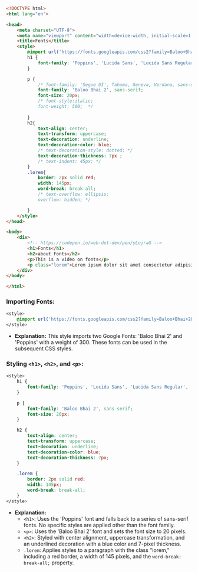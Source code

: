 ```HTML
<!DOCTYPE html>
<html lang="en">

<head>
    <meta charset="UTF-8">
    <meta name="viewport" content="width=device-width, initial-scale=1.0">
    <title>Fonts</title> 
    <style>
        @import url('https://fonts.googleapis.com/css2?family=Baloo+Bhai+2&family=Poppins:wght@300&display=swap');
        h1 {
            font-family: 'Poppins', 'Lucida Sans', 'Lucida Sans Regular', 'Lucida Grande', 'Lucida Sans Unicode', Geneva, Verdana, sans-serif
        }

        p {
            /* font-family: 'Segoe UI', Tahoma, Geneva, Verdana, sans-serif; */
            font-family: 'Baloo Bhai 2', sans-serif;
            font-size: 20px; 
            /* font-style:italic;
            font-weight: 500;  */
            
        }
        h2{
            text-align: center;
            text-transform: uppercase;
            text-decoration: underline;
            text-decoration-color: blue;
            /* text-decoration-style: dotted; */
            text-decoration-thickness: 7px ;
            /* text-indent: 45px; */
        }
        .lorem{
            border: 2px solid red;
            width: 145px;
            word-break: break-all;
            /* text-overflow: ellipsis;
            overflow: hidden; */

        }
    </style>
</head>

<body>
    <div>
        <!-- https://codepen.io/web-dot-dev/pen/yLojraG -->
        <h1>Fonts</h1>
        <h2>about Fonts</h2>
        <p>This is a video on fonts</p>
        <p class="lorem">Lorem ipsum dolor sit amet consectetur adipisicing elit. Quos sequi accusamus quas itaque molestias dolorem quisquam quod, adipisci maxime dolore, mollitia illo officia deserunt voluptatem iure qui. Fugit aliquam possimus aperiam commodi eum amet veniam at vel. Necessitatibus asperiores eos amet laborum dolor, ipsum porro!</p>
    </div>
</body>

</html>
```
### Importing Fonts:

```css
<style>
    @import url('https://fonts.googleapis.com/css2?family=Baloo+Bhai+2&family=Poppins:wght@300&display=swap');
</style>
```

- **Explanation:** This style imports two Google Fonts: 'Baloo Bhai 2' and 'Poppins' with a weight of 300. These fonts can be used in the subsequent CSS styles.

### Styling `<h1>`, `<h2>`, and `<p>`:

```css
<style>
    h1 {
        font-family: 'Poppins', 'Lucida Sans', 'Lucida Sans Regular', 'Lucida Grande', 'Lucida Sans Unicode', Geneva, Verdana, sans-serif;
    }

    p {
        font-family: 'Baloo Bhai 2', sans-serif;
        font-size: 20px; 
    }

    h2 {
        text-align: center;
        text-transform: uppercase;
        text-decoration: underline;
        text-decoration-color: blue;
        text-decoration-thickness: 7px;
    }

    .lorem {
        border: 2px solid red;
        width: 145px;
        word-break: break-all;
    }
</style>
```

- **Explanation:**
  - `<h1>`: Uses the 'Poppins' font and falls back to a series of sans-serif fonts. No specific styles are applied other than the font family.
  - `<p>`: Uses the 'Baloo Bhai 2' font and sets the font size to 20 pixels.
  - `<h2>`: Styled with center alignment, uppercase transformation, and an underlined decoration with a blue color and 7-pixel thickness.
  - `.lorem`: Applies styles to a paragraph with the class "lorem," including a red border, a width of 145 pixels, and the `word-break: break-all;` property.
